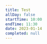 ```yaml
---
title: Test
allDay: false
startTime: 10:00
endTime: 11:30
date: 2023-01-14
completed: null
---
```



